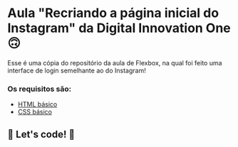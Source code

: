 # Aula "Recriando a página inicial do Instagram" da Digital Innovation One 🙃

Esse é uma cópia do repositório da aula de Flexbox, na qual foi feito uma interface de login semelhante ao do Instagram! 

### Os requisitos são:

* [HTML básico](https://www.w3schools.com/html/)
* [CSS básico](https://developer.mozilla.org/pt-BR/docs/Web/CSS)

## 🚀 Let's code! 🚀
